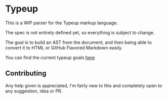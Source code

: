 # Typeup

This is a WIP parser for the Typeup markup language.

The spec is not entirely defined yet, so everything is subject to change.

The goal is to build an AST from the document, and then being able to convert it to HTML or GitHub Flavored Markdown easily.

You can find the current typeup goals [here](https://git.sr.ht/~skuzzymiglet/typeup)

## Contributing

Any help given is appreciated, I'm fairly new to this and completely open to any suggestion, idea or PR.
